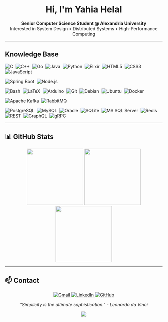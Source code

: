 <h1 align="center">Hi, I'm Yahia Helal</h1>

<p align="center">
  <b>Senior Computer Science Student @ Alexandria University</b><br>
  Interested in System Design • Distributed Systems • High-Performance Computing
</p>

---

## Knowledge Base

<p align="left">
  <!-- Programming Languages -->
  <img src="https://img.shields.io/badge/C-00599C?style=for-the-badge&logo=c&logoColor=white" alt="C"/>&nbsp;
  <img src="https://img.shields.io/badge/C++-00599C?style=for-the-badge&logo=c%2B%2B&logoColor=white" alt="C++"/>&nbsp;
  <img src="https://img.shields.io/badge/Go-00ADD8?style=for-the-badge&logo=go&logoColor=white" alt="Go"/>&nbsp;
  <img src="https://img.shields.io/badge/Java-007396?style=for-the-badge&logo=openjdk&logoColor=white" alt="Java"/>&nbsp;
  <img src="https://img.shields.io/badge/Python-3776AB?style=for-the-badge&logo=python&logoColor=white" alt="Python"/>&nbsp;
  <img src="https://img.shields.io/badge/Elixir-4B275F?style=for-the-badge&logo=elixir&logoColor=white" alt="Elixir"/>&nbsp;
  <img src="https://img.shields.io/badge/HTML5-E34F26?style=for-the-badge&logo=html5&logoColor=white" alt="HTML5"/>&nbsp;
  <img src="https://img.shields.io/badge/CSS3-1572B6?style=for-the-badge&logo=css3&logoColor=white" alt="CSS3"/>&nbsp;
  <img src="https://img.shields.io/badge/JavaScript-F7DF1E?style=for-the-badge&logo=javascript&logoColor=black" alt="JavaScript"/>
</p>

<p align="left">
  <!-- Frameworks & Libraries -->
  <img src="https://img.shields.io/badge/Spring_Boot-6DB33F?style=for-the-badge&logo=springboot&logoColor=white" alt="Spring Boot"/>&nbsp;
  <img src="https://img.shields.io/badge/Node.js-339933?style=for-the-badge&logo=nodedotjs&logoColor=white" alt="Node.js"/>&nbsp;
</p>

<p align="left">
  <!-- Tools & Platforms -->
  <img src="https://img.shields.io/badge/Bash-121011?style=for-the-badge&logo=gnu-bash&logoColor=white" alt="Bash"/>&nbsp;
  <img src="https://img.shields.io/badge/LaTeX-008080?style=for-the-badge&logo=latex&logoColor=white" alt="LaTeX"/>&nbsp;
  <img src="https://img.shields.io/badge/Arduino-00979D?style=for-the-badge&logo=arduino&logoColor=white" alt="Arduino"/>&nbsp;
  <img src="https://img.shields.io/badge/Git-F05032?style=for-the-badge&logo=git&logoColor=white" alt="Git"/>&nbsp;
  <img src="https://img.shields.io/badge/Debian-A81D33?style=for-the-badge&logo=debian&logoColor=white" alt="Debian"/>&nbsp;
  <img src="https://img.shields.io/badge/Ubuntu-E95420?style=for-the-badge&logo=ubuntu&logoColor=white" alt="Ubuntu"/>&nbsp;
  <img src="https://img.shields.io/badge/Docker-2496ED?style=for-the-badge&logo=docker&logoColor=white" alt="Docker"/>
</p>

<p align="left">
  <!-- Messaging & Streaming -->
  <img src="https://img.shields.io/badge/Apache_Kafka-231F20?style=for-the-badge&logo=apachekafka&logoColor=white" alt="Apache Kafka"/>&nbsp;
  <img src="https://img.shields.io/badge/RabbitMQ-FF6600?style=for-the-badge&logo=rabbitmq&logoColor=white" alt="RabbitMQ"/>
</p>

<p align="left">
  <!-- Databases & APIs -->
  <img src="https://img.shields.io/badge/PostgreSQL-4169E1?style=for-the-badge&logo=postgresql&logoColor=white" alt="PostgreSQL"/>&nbsp;
  <img src="https://img.shields.io/badge/MySQL-4479A1?style=for-the-badge&logo=mysql&logoColor=white" alt="MySQL"/>&nbsp;
  <img src="https://img.shields.io/badge/Oracle-F80000?style=for-the-badge&logo=oracle&logoColor=white" alt="Oracle"/>&nbsp;
  <img src="https://img.shields.io/badge/SQLite-003B57?style=for-the-badge&logo=sqlite&logoColor=white" alt="SQLite"/>&nbsp;
  <img src="https://img.shields.io/badge/MS_SQL-CC2927?style=for-the-badge&logo=microsoftsqlserver&logoColor=white" alt="MS SQL Server"/>&nbsp;
  <img src="https://img.shields.io/badge/Redis-DC382D?style=for-the-badge&logo=redis&logoColor=white" alt="Redis"/>&nbsp;
  <img src="https://img.shields.io/badge/REST-FF6C37?style=for-the-badge&logo=rest&logoColor=white" alt="REST"/>&nbsp;
  <img src="https://img.shields.io/badge/GraphQL-E10098?style=for-the-badge&logo=graphql&logoColor=white" alt="GraphQL"/>&nbsp;
  <img src="https://img.shields.io/badge/gRPC-1c9ad6?style=for-the-badge&logo=grpc&logoColor=white" alt="gRPC"/>
</p>


---

## 📊 GitHub Stats

<div align="center">
  <img src="https://github-readme-stats.vercel.app/api?username=YahiaHelal&show_icons=true&theme=radical&hide_border=true&include_all_commits=true&count_private=true" height="180"/>
  <img src="https://github-readme-stats.vercel.app/api/top-langs/?username=YahiaHelal&layout=compact&theme=radical&hide_border=true&langs_count=8" height="180"/>
</div>
<div align="center">
  <img src="https://github-readme-streak-stats.herokuapp.com/?user=YahiaHelal&theme=radical&hide_border=true" height="180"/>
</div>

---

## 📫 Contact

<p align="center">
  <a href="mailto:yahiarashwan348@gmail.com">
    <img src="https://img.shields.io/badge/Gmail-D14836?style=for-the-badge&logo=gmail&logoColor=white" alt="Gmail"/>
  </a>
  <a href="https://www.linkedin.com/in/yahia-helal-779ba4256/">
    <img src="https://img.shields.io/badge/LinkedIn-0077B5?style=for-the-badge&logo=linkedin&logoColor=white" alt="LinkedIn"/>
  </a>
  <a href="https://github.com/YahiaHelal">
    <img src="https://img.shields.io/badge/GitHub-100000?style=for-the-badge&logo=github&logoColor=white" alt="GitHub"/>
  </a>
</p>
<p align="center">
  <em>"Simplicity is the ultimate sophistication." - Leonardo da Vinci</em>
</p>

<p align="center">
  <img src="https://capsule-render.vercel.app/api?type=waving&color=gradient&height=100&section=footer"/>
</p>
